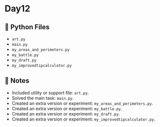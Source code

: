 # Day12

## 📄 Python Files
- `art.py`
- `main.py`
- `my_areas_and_perimeters.py`
- `my_battle.py`
- `my_draft.py`
- `my_improvedtipcalculator.py`

## 📝 Notes
- Included utility or support file: `art.py`.
- Solved the main task: `main.py`.
- Created an extra version or experiment: `my_areas_and_perimeters.py`.
- Created an extra version or experiment: `my_battle.py`.
- Created an extra version or experiment: `my_draft.py`.
- Created an extra version or experiment: `my_improvedtipcalculator.py`.